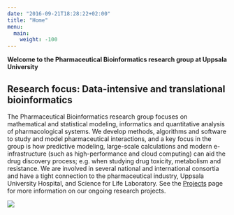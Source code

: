 ```yaml
---
date: "2016-09-21T18:28:22+02:00"
title: "Home"
menu:
  main:
    weight: -100
---
```


**Welcome to the Pharmaceutical Bioinformatics research group at Uppsala University**

Research focus: Data-intensive and translational bioinformatics
---------------------------------------------------------------

The Pharmaceutical Bioinformatics research group focuses on mathematical and statistical modeling, informatics and quantitative analysis of pharmacological systems. We develop methods, algorithms and software to study and model pharmaceutical interactions, and a key focus in the group is how predictive modeling, large-scale calculations and modern e-infrastructure (such as high-performance and cloud computing) can aid the drug discovery process; e.g. when studying drug toxicity, metabolism and resistance. We are involved in several national and international consortia and have a tight connection to the pharmaceutical industry, Uppsala University Hospital, and Science for Life Laboratory. See the [Projects](https://pharmb.io/project/) page for more information on our ongoing research projects.

![](http://uploads.webflow.com/5768239c1f7004325ac735c4/5768272b31f647c5363144d7_443954_3overview-fig2.png)
